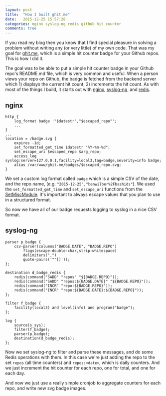 ```yaml
---
layout: post
title:  "How I built ghit.me"
date:   2015-12-25 15:57:28
categories: nginx syslog-ng redis github hit counter
comments: true
---
```


If you read my blog then you know that I find special pleasure in solving a problem without writing any (or very little) of my own code.  That was my goal for [ghit.me](https://ghit.me/), which is a simple hit counter badge for your Github repos.  This is how I did it.

The goal was to be able to put a simple hit counter badge in your Github repo's README.md file, which is very common and useful.  When a person views your repo on Github, the badge is fetched from the backend server which 1) displays the current hit count, 2) increments the hit count.  As with most of the things I build, it starts out with [nginx](http://nginx.org/), [syslog-ng](https://www.balabit.com/network-security/syslog-ng), and [redis](http://redis.io/).

## nginx

```nginx
http {
    log_format badge '"$datestr","$escaped_repo"';
    ...
}
...
location = /badge.svg {
    expires -1d;
    set_formatted_gmt_time $datestr "%Y-%m-%d";
    set_escape_uri $escaped_repo $arg_repo;
    access_log syslog:server=127.0.0.1,facility=local3,tag=badge,severity=info badge;
    alias /var/www/ghit.me/badges/$escaped_repo.svg;
}  
```

We set a custom log format called `badge` which is a simple CSV of the date, and the repo name, (e.g. `"2015-12-25","benwilber%2Fbashids"`).  We used the `set_formatted_gmt_time` and `set_escape_uri` functions from the [SetMiscModule](https://github.com/openresty/set-misc-nginx-module).  It's important to always escape values that you plan to use in a structured format.

So now we have all of our badge requests logging to syslog in a nice CSV format.

## syslog-ng

```
parser p_badge {
    csv-parser(columns("BADGE.DATE", "BADGE.REPO")
        flags(escape-double-char,strip-whitespace)
        delimiters(",")
        quote-pairs('""[]'));
};

destination d_badge_redis {
    redis(command("SADD" "repos" "${BADGE.REPO}"));
    redis(command("SADD" "repos:${BADGE.DATE}" "${BADGE.REPO}"));
    redis(command("INCR" "repo:${BADGE.REPO}"));
    redis(command("INCR" "repo:${BADGE.DATE}:${BADGE.REPO}"));
};

filter f_badge {
    facility(local3) and level(info) and program("badge");
};

log {
    source(s_sys);
    filter(f_badge);
    parser(p_badge);
    destination(d_badge_redis);
};
```

Now we set syslog-ng to filter and parse these messages, and do some Redis operations with them.  In this case we're just adding the repo to the set `repos` (all time counters) and `repos:<date>`, which is daily counters.  And we just increment the hit counter for each repo, one for total, and one for each day.

And now we just use a really simple cronjob to aggregate counters for each repo, and write new svg badge images.
